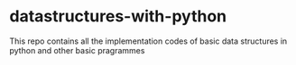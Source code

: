 # datastructures-with-python
This repo contains all the implementation codes of basic data structures in python and other basic pragrammes
